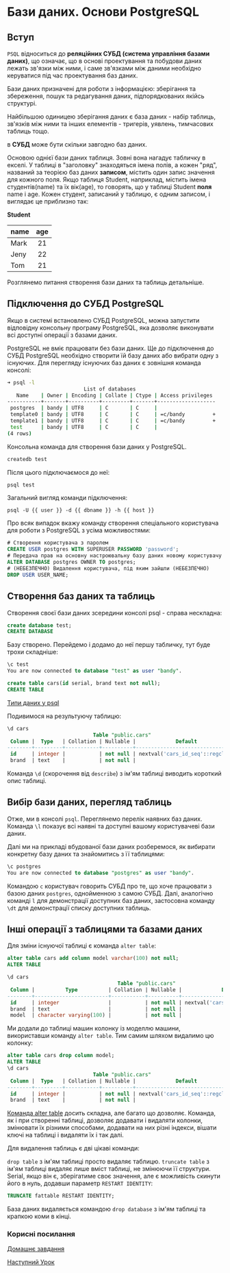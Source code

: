 # Бази даних. Основи PostgreSQL

## Вступ

`PSQL` відноситься до **реляційних СУБД (система управління базами даних)**, що означає, що в основі проектування та побудови даних лежать зв'язки між ними, і саме зв'язками між даними необхідно керуватися під час проектування баз даних.

Бази даних призначені для роботи з інформацією: зберігання та збереження, пошук та редагування даних, підпорядкованих якійсь структурі.

Найбільшою одиницею зберігання даних є база даних - набір таблиць, зв'язків між ними та інших елементів - тригерів, уявлень, тимчасових таблиць тощо.

в **СУБД** може бути скільки завгодно баз даних.

Основою однієї бази даних таблиця. Зовні вона нагадує табличку в екселі. У таблиці в "заголовку" знаходяться імена полів, а кожен "ряд", названий за теорією баз даних **записом**, містить один запис значення для кожного поля. Якщо таблиця Student, наприклад, містить імена студентів(name) та їх вік(age), то говорять, що у таблиці Student **поля** name і age. Кожен студент, записаний у таблицю, є одним записом, і виглядає це приблизно так:

**Student**

|name |age|
|:----|:-:|
|Mark |21 |
|Jeny |22 |
|Tom  |21 |

Розглянемо питання створення бази даних та таблиць детальніше.

## Підключення до СУБД PostgreSQL

Якщо в системі встановлено СУБД PostgreSQL, можна запустити відповідну консольну програму PostgreSQL, яка дозволяє виконувати всі доступні операції з базами даних.

PostgreSQL не вміє працювати без бази даних. Ще до підключення до СУБД PostgreSQL необхідно створити їй базу даних або вибрати одну з існуючих. Для перегляду існуючих баз даних є зовнішня команда консолі:

```bash
➜ psql -l
                         List of databases
   Name    | Owner | Encoding | Collate | Ctype | Access privileges
-----------+-------+----------+---------+-------+-------------------
 postgres  | bandy | UTF8     | C       | C     |
 template0 | bandy | UTF8     | C       | C     | =c/bandy         +
 template1 | bandy | UTF8     | C       | C     | =c/bandy         +
 test      | bandy | UTF8     | C       | C     |
(4 rows)

```

Консольна команда для створення бази даних у PostgreSQL.

```bash
createdb test
```
Після цього підключаємося до неї:

```bash
psql test
```
Загальний вигляд команди підключення:

```
psql -U {{ user }} -d {{ dbname }} -h {{ host }}
```

Про всяк випадок вкажу команду створення спеціального користувача для роботи з PostgreSQL з усіма можливостями:

```sql
# Створення користувача з паролем
CREATE USER postgres WITH SUPERUSER PASSWORD 'password';
# Передача прав на основну настроювальну базу даних новому користувачу
ALTER DATABASE postgres OWNER TO postgres;
# (НЕБЕЗПЕЧНО) Видалення користувача, під яким зайшли (НЕБЕЗПЕЧНО)
DROP USER USER_NAME;
```

## Створення баз даних та таблиць
  
Створення своєї бази даних зсередини консолі psql - справа нескладна:
  
```sql
create database test;
CREATE DATABASE
```
Базу створено. Перейдемо і додамо до неї першу табличку, тут буде трохи складніше:
  
```sql
\c test
You are now connected to database "test" as user "bandy".

create table cars(id serial, brand text not null);
CREATE TABLE
```

[Типи даних у psql](https://www.tutorialspoint.com/postgresql/postgresql_data_types.htm)

  
Подивимося на результуючу таблицю:

```sql
\d cars
                            Table "public.cars"
 Column |  Type   | Collation | Nullable |             Default
--------+---------+-----------+----------+----------------------------------
 id     | integer |           | not null | nextval('cars_id_seq'::regclass)
 brand  | text    |           | not null |
```

Команда `\d` (скорочення від `describe`) з ім'ям таблиці виводить короткий опис таблиці.


## Вибір бази даних, перегляд таблиць

Отже, ми в консолі `psql`. Переглянемо перелік наявних баз даних.
Команда `\l` показує всі наявні та доступні вашому користувачеві бази даних.

Далі ми на прикладі вбудованої бази даних розберемося, як вибирати конкретну базу даних та знайомитись з її таблицями:

```sql
\c postgres
You are now connected to database "postgres" as user "bandy".
```

Командою `c` користувач говорить СУБД про те, що хоче працювати з базою даних `postgres`, однойменною з самою СУБД. Далі, аналогічно команді `l` для демонстрації доступних баз даних, застосовна команду `\dt` для демонстрації списку доступних таблиць.


## Інші операції з таблицями та базами даних

Для зміни існуючої таблиці є команда `alter table`:

```sql
alter table cars add column model varchar(100) not null;
ALTER TABLE

\d cars
                                    Table "public.cars"
 Column |          Type          | Collation | Nullable |             Default
--------+------------------------+-----------+----------+----------------------------------
 id     | integer                |           | not null | nextval('cars_id_seq'::regclass)
 brand  | text                   |           | not null |
 model  | character varying(100) |           | not null |
```

Ми додали до таблиці машин колонку із моделлю машини, використавши команду `alter table`. Тим самим шляхом видалимо цю колонку:

```sql
alter table cars drop column model;
ALTER TABLE
\d cars
                            Table "public.cars"
 Column |  Type   | Collation | Nullable |             Default
--------+---------+-----------+----------+----------------------------------
 id     | integer |           | not null | nextval('cars_id_seq'::regclass)
 brand  | text    |           | not null |
```

[Команда alter table](http://www.postgresqltutorial.com/postgresql-alter-table/) досить складна, але багато що дозволяє. Команда, як і при створенні таблиці, дозволяє додавати і видаляти колонки, змінювати їх різними способами, додавати на них різні індекси, вішати ключі на таблиці і видаляти їх і так далі.

Для видалення таблиць є дві цікаві команди:

`drop table` з ім'ям таблиці просто видаляє таблицю.
`truncate table` з ім'ям таблиці видаляє лише вміст таблиці, не змінюючи її структури. Serial, якщо він є, зберігатиме своє значення, але є можливість скинути його в нуль, додавши параметр `RESTART IDENTITY`:

```sql
TRUNCATE fattable RESTART IDENTITY;
```

База даних видаляється командою `drop database` з ім'ям таблиці та крапкою коми в кінці. 


### Корисні посилання

[Домашнє завдання](hw01.md)

[Наступний Урок](psql2.md)

